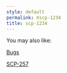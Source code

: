```yaml
---
style: default
permalink: Xscp-1234
title: scp-1234
---
```

You may also like:

[Bugs](http://scp-wiki.net/bugs)

[SCP-257](http://scp-wiki.net/scp-257)
